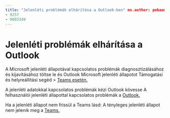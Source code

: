 ```yaml
---
title: "Jelenléti problémák elhárítása a Outlook-ben" ms.author: pebaum szerző: pebaum manager: scotv ms.date: 04/8/2021 ms.audience: Admin ms.topic: article ms.service: o365-administration ROBOTS: NOINDEX, NOFOLLOW localization_priority: Priority ms.collection: Adm_O365 ms.custom: (
- 9257
- 9003349
---
```


# <a name="troubleshoot-presence-issues-in-outlook"></a>Jelenléti problémák elhárítása a Outlook

A Microsoft jelenléti állapotával kapcsolatos problémák diagnosztizálásához és kijavításához töltse le és Outlook Microsoft jelenléti állapotot Támogatási és helyreállítási segéd > [Teams esetén.](https://aka.ms/SaRA-TeamsPresenceScenario)

A jelenléti adatokkal kapcsolatos problémák kézi Outlook kövesse A felhasználói jelenléti állapottal kapcsolatos problémák a [Outlook.](https://docs.microsoft.com/microsoftteams/troubleshoot/teams-im-presence/issues-with-presence-in-outlook)

Ha a jelenléti állapot nem frissül a Teams lásd: A tényleges jelenléti állapot nem jelenik meg a [Teams.](https://docs.microsoft.com/microsoftteams/troubleshoot/teams-im-presence/presence-not-show-actual-status)
